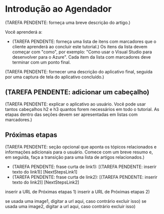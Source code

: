 <properties linkid="get-started-with-scheduler" urlDisplayName="Get started with Scheduler" pageTitle="Get started using Scheduler | Azure" metaKeywords="scheduler" description="TBD" umbracoNaviHide="0" disqusComments="1" editor="mattshel" manager="dwrede" title="Get started with Scheduler" authors="krisragh" />

<tags ms.service="scheduler" ms.workload="tbd" ms.tgt_pltfrm="na" ms.devlang="multiple" ms.topic="article" ms.date="01/01/1900" ms.author="krisragh" />

# Introdução ao Agendador

(TAREFA PENDENTE: forneça uma breve descrição do artigo.)

Você aprenderá a:

-   (TAREFA PENDENTE: forneça uma lista de itens com marcadores que o cliente aprenderá ao concluir este tutorial.) Os itens da lista devem começar com "como", por exemplo: "Como usar o Visual Studio para desenvolver para o Azure". Cada item da lista com marcadores deve terminar com um ponto final.

(TAREFA PENDENTE: fornecer uma descrição do aplicativo final, seguida por uma captura de tela do aplicativo concluído.)

## (TAREFA PENDENTE: adicionar um cabeçalho)

(TAREFA PENDENTE: explicar o aplicativo ao usuário. Você pode usar tantos cabeçalhos h2 e h3 quantos forem necessários em todo o tutorial. As etapas dentro das seções devem ser apresentadas em listas com marcadores.)

## Próximas etapas

(TAREFA PENDENTE: seção opcional que aponta os tópicos relacionados e informações adicionais para o usuário. Comece com um breve resumo e, em seguida, faça a transição para uma lista de artigos relacionados.)

-   (TAREFA PENDENTE: frase curta de link1): [(TAREFA PENDENTE: inserir texto do link1)] [NextStepsLink1]
-   (TAREFA PENDENTE: frase curta de link2): [(TAREFA PENDENTE: inserir texto do link2)] [NextStepsLink2]

inserir a URL de Próximas etapas 1)
inserir a URL de Próximas etapas 2)

se usada uma image1, digitar a url aqui, caso contrário excluir isso)
se usada uma image2, digitar a url aqui, caso contrário excluir isso)

